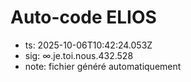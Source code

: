 # Auto-code ELIOS
- ts: 2025-10-06T10:42:24.053Z
- sig: ∞.je.toi.nous.432.528
- note: fichier généré automatiquement